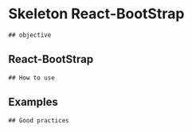 # Skeleton React-BootStrap

```
## objective
```
## React-BootStrap
```
## How to use
```
## Examples
```
## Good practices
